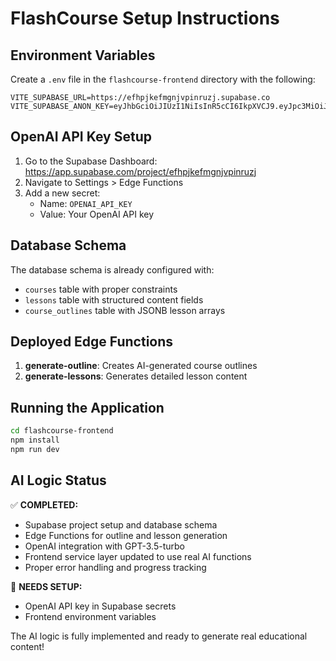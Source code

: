 # FlashCourse Setup Instructions

## Environment Variables

Create a `.env` file in the `flashcourse-frontend` directory with the following:

```
VITE_SUPABASE_URL=https://efhpjkefmgnjvpinruzj.supabase.co
VITE_SUPABASE_ANON_KEY=eyJhbGciOiJIUzI1NiIsInR5cCI6IkpXVCJ9.eyJpc3MiOiJzdXBhYmFzZSIsInJlZiI6ImVmaHBqa2VmbWduanZwaW5ydXpqIiwicm9sZSI6ImFub24iLCJpYXQiOjE3NDgzNDU5MTIsImV4cCI6MjA2MzkyMTkxMn0.E1rBH0XQSX6ii8PIS_n0pcr981byfK9PCbXucrcORcc
```

## OpenAI API Key Setup

1. Go to the Supabase Dashboard: https://app.supabase.com/project/efhpjkefmgnjvpinruzj
2. Navigate to Settings > Edge Functions
3. Add a new secret:
   - Name: `OPENAI_API_KEY`
   - Value: Your OpenAI API key

## Database Schema

The database schema is already configured with:
- `courses` table with proper constraints
- `lessons` table with structured content fields  
- `course_outlines` table with JSONB lesson arrays

## Deployed Edge Functions

1. **generate-outline**: Creates AI-generated course outlines
2. **generate-lessons**: Generates detailed lesson content

## Running the Application

```bash
cd flashcourse-frontend
npm install
npm run dev
```

## AI Logic Status

✅ **COMPLETED:**
- Supabase project setup and database schema
- Edge Functions for outline and lesson generation
- OpenAI integration with GPT-3.5-turbo
- Frontend service layer updated to use real AI functions
- Proper error handling and progress tracking

🔧 **NEEDS SETUP:**
- OpenAI API key in Supabase secrets
- Frontend environment variables

The AI logic is fully implemented and ready to generate real educational content! 